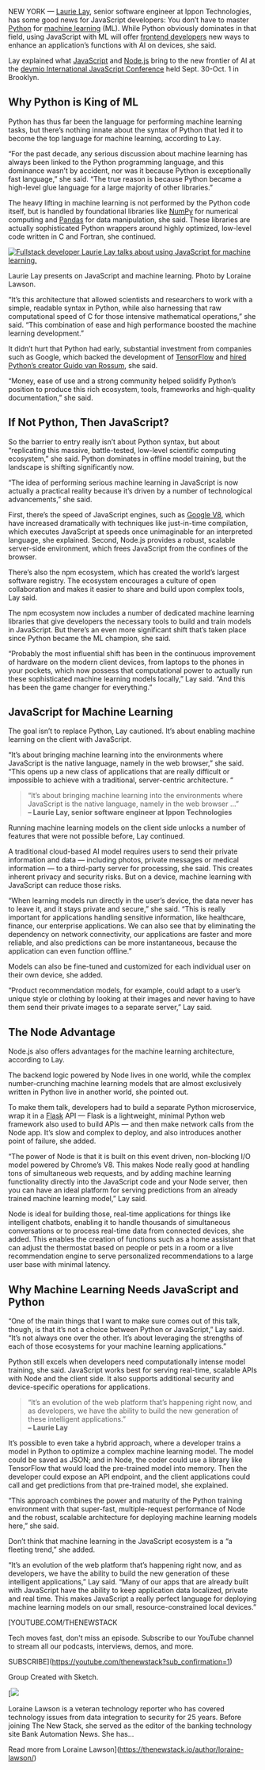 NEW YORK — [Laurie Lay](https://www.linkedin.com/in/laurie-lay/), senior software engineer at Ippon Technologies, has some good news for JavaScript developers: You don’t have to master [Python](https://thenewstack.io/what-is-python/) for [machine learning](https://thenewstack.io/javascript-library-runs-machine-learning-models-in-browser/) (ML). While Python obviously dominates in that field, using JavaScript with ML will offer [frontend developers](https://roadmap.sh/frontend) new ways to enhance an application’s functions with AI on devices, she said.

Lay explained what [JavaScript](https://thenewstack.io/introduction-to-javascript/) and [Node.js](https://thenewstack.io/a-backend-for-frontend-watt-for-node-js-simplifies-operations/) bring to the new frontier of AI at the [devmio International JavaScript Conference](https://javascript-conference.com/new-york/) held Sept. 30-Oct. 1 in Brooklyn.

## Why Python is King of ML

Python has thus far been the language for performing machine learning tasks, but there’s nothing innate about the syntax of Python that led it to become the top language for machine learning, according to Lay.

“For the past decade, any serious discussion about machine learning has always been linked to the Python programming language, and this dominance wasn’t by accident, nor was it because Python is exceptionally fast language,” she said. “The true reason is because Python became a high-level glue language for a large majority of other libraries.”

The heavy lifting in machine learning is not performed by the Python code itself, but is handled by foundational libraries like [NumPy](https://thenewstack.io/what-is-the-numpy-python-library-and-how-do-you-use-it/) for numerical computing and [Pandas](https://thenewstack.io/pandas-a-vital-python-tool-for-data-scientists/) for data manipulation, she said. These libraries are actually sophisticated Python wrappers around highly optimized, low-level code written in C and Fortran, she continued.

[![Fullstack developer Laurie Lay talks about using JavaScript for machine learning.](https://cdn.thenewstack.io/media/2025/10/ed5b3406-laurie_lay_presentation.jpg)](https://cdn.thenewstack.io/media/2025/10/ed5b3406-laurie_lay_presentation.jpg)

Laurie Lay presents on JavaScript and machine learning. Photo by Loraine Lawson.

“It’s this architecture that allowed scientists and researchers to work with a simple, readable syntax in Python, while also harnessing that raw computational speed of C for those intensive mathematical operations,” she said. “This combination of ease and high performance boosted the machine learning development.”

It didn’t hurt that Python had early, substantial investment from companies such as Google, which backed the development of [TensorFlow](https://thenewstack.io/python-tutorial-use-tensorflow-to-generate-predictive-text/) and [hired Python’s creator Guido van Rossum](https://www.forbes.com/sites/tomiogeron/2012/12/07/dropbox-snags-google-exec-and-python-god-guido-van-rossum/), she said.

“Money, ease of use and a strong community helped solidify Python’s position to produce this rich ecosystem, tools, frameworks and high-quality documentation,” she said.

## If Not Python, Then JavaScript?

So the barrier to entry really isn’t about Python syntax, but about “replicating this massive, battle-tested, low-level scientific computing ecosystem,” she said. Python dominates in offline model training, but the landscape is shifting significantly now.

“The idea of performing serious machine learning in JavaScript is now actually a practical reality because it’s driven by a number of technological advancements,” she said.

First, there’s the speed of JavaScript engines, such as [Google V8](https://v8.dev/), which have increased dramatically with techniques like just-in-time compilation, which executes JavaScript at speeds once unimaginable for an interpreted language, she explained. Second, Node.js provides a robust, scalable server-side environment, which frees JavaScript from the confines of the browser.

There’s also the npm ecosystem, which has created the world’s largest software registry. The ecosystem encourages a culture of open collaboration and makes it easier to share and build upon complex tools, Lay said.

The npm ecosystem now includes a number of dedicated machine learning libraries that give developers the necessary tools to build and train models in JavaScript. But there’s an even more significant shift that’s taken place since Python became the ML champion, she said.

“Probably the most influential shift has been in the continuous improvement of hardware on the modern client devices, from laptops to the phones in your pockets, which now possess that computational power to actually run these sophisticated machine learning models locally,” Lay said. “And this has been the game changer for everything.”

## JavaScript for Machine Learning

The goal isn’t to replace Python, Lay cautioned. It’s about enabling machine learning on the client with JavaScript.

“It’s about bringing machine learning into the environments where JavaScript is the native language, namely in the web browser,” she said. “This opens up a new class of applications that are really difficult or impossible to achieve with a traditional, server-centric architecture. “

> “It’s about bringing machine learning into the environments where JavaScript is the native language, namely in the web browser …”  
> **– Laurie Lay, senior software engineer at Ippon Technologies**

Running machine learning models on the client side unlocks a number of features that were not possible before, Lay continued.

A traditional cloud-based AI model requires users to send their private information and data — including photos, private messages or medical information — to a third-party server for processing, she said. This creates inherent privacy and security risks. But on a device, machine learning with JavaScript can reduce those risks.

“When learning models run directly in the user’s device, the data never has to leave it, and it stays private and secure,” she said. “This is really important for applications handling sensitive information, like healthcare, finance, our enterprise applications. We can also see that by eliminating the dependency on network connectivity, our applications are faster and more reliable, and also predictions can be more instantaneous, because the application can even function offline.”

Models can also be fine-tuned and customized for each individual user on their own device, she added.

“Product recommendation models, for example, could adapt to a user’s unique style or clothing by looking at their images and never having to have them send their private images to a separate server,” Lay said.

## The Node Advantage

Node.js also offers advantages for the machine learning architecture, according to Lay.

The backend logic powered by Node lives in one world, while the complex number-crunching machine learning models that are almost exclusively written in Python live in another world, she pointed out.

To make them talk, developers had to build a separate Python microservice, wrap it in a [Flask](https://thenewstack.io/how-to-use-flask-a-lightweight-python-framework/) API — Flask is a lightweight, minimal Python web framework also used to build APIs — and then make network calls from the Node app. It’s slow and complex to deploy, and also introduces another point of failure, she added.

“The power of Node is that it is built on this event driven, non-blocking I/O model powered by Chrome’s V8. This makes Node really good at handling tons of simultaneous web requests, and by adding machine learning functionality directly into the JavaScript code and your Node server, then you can have an ideal platform for serving predictions from an already trained machine learning model,” Lay said.

Node is ideal for building those, real-time applications for things like intelligent chatbots, enabling it to handle thousands of simultaneous conversations or to process real-time data from connected devices, she added. This enables the creation of functions such as a home assistant that can adjust the thermostat based on people or pets in a room or a live recommendation engine to serve personalized recommendations to a large user base with minimal latency.

## Why Machine Learning Needs JavaScript and Python

“One of the main things that I want to make sure comes out of this talk, though, is that it’s not a choice between Python or JavaScript,” Lay said. “It’s not always one over the other. It’s about leveraging the strengths of each of those ecosystems for your machine learning applications.”

Python still excels when developers need computationally intense model training, she said. JavaScript works best for serving real-time, scalable APIs with Node and the client side. It also supports additional security and device-specific operations for applications.

> “It’s an evolution of the web platform that’s happening right now, and as developers, we have the ability to build the new generation of these intelligent applications.”  
> **– Laurie Lay**

It’s possible to even take a hybrid approach, where a developer trains a model in Python to optimize a complex machine learning model. The model could be saved as JSON; and in Node, the coder could use a library like TensorFlow that would load the pre-trained model into memory. Then the developer could expose an API endpoint, and the client applications could call and get predictions from that pre-trained model, she explained.

“This approach combines the power and maturity of the Python training environment with that super-fast, multiple-request performance of Node and the robust, scalable architecture for deploying machine learning models here,” she said.

Don’t think that machine learning in the JavaScript ecosystem is a “a fleeting trend,” she added.

“It’s an evolution of the web platform that’s happening right now, and as developers, we have the ability to build the new generation of these intelligent applications,” Lay said. “Many of our apps that are already built with JavaScript have the ability to keep application data localized, private and real time. This makes JavaScript a really perfect language for deploying machine learning models on our small, resource-constrained local devices.”

[YOUTUBE.COM/THENEWSTACK

Tech moves fast, don't miss an episode. Subscribe to our YouTube
channel to stream all our podcasts, interviews, demos, and more.

SUBSCRIBE](https://youtube.com/thenewstack?sub_confirmation=1)

Group
Created with Sketch.

[![](https://thenewstack.io/wp-content/uploads/2023/08/4de88b83-4756312a-326a38b7-lorainelawson2-600x600-1-600x600.jpeg)

Loraine Lawson is a veteran technology reporter who has covered technology issues from data integration to security for 25 years. Before joining The New Stack, she served as the editor of the banking technology site Bank Automation News. She has...

Read more from Loraine Lawson](https://thenewstack.io/author/loraine-lawson/)